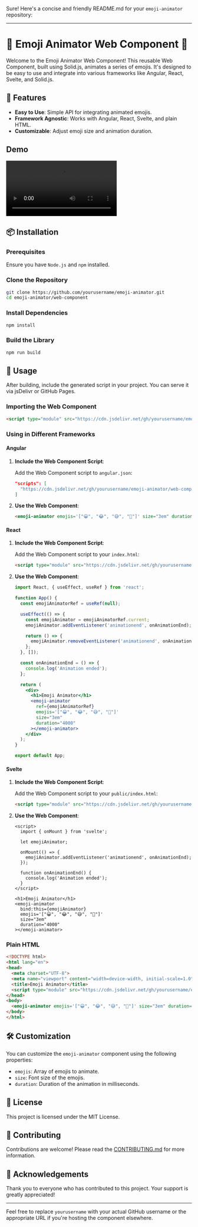 Sure! Here's a concise and friendly README.md for your `emoji-animator` repository:

---

# 🌟 Emoji Animator Web Component 🌟

Welcome to the Emoji Animator Web Component! This reusable Web Component, built using Solid.js, animates a series of emojis. It's designed to be easy to use and integrate into various frameworks like Angular, React, Svelte, and Solid.js.

## 🚀 Features

- **Easy to Use**: Simple API for integrating animated emojis.
- **Framework Agnostic**: Works with Angular, React, Svelte, and plain HTML.
- **Customizable**: Adjust emoji size and animation duration.

## Demo
![Emoji Animator Demo](snip🎥.mp4)

## 📦 Installation

### Prerequisites

Ensure you have `Node.js` and `npm` installed.

### Clone the Repository

```bash
git clone https://github.com/yourusername/emoji-animator.git
cd emoji-animator/web-component
```

### Install Dependencies

```bash
npm install
```

### Build the Library

```bash
npm run build
```

## 🎉 Usage

After building, include the generated script in your project. You can serve it via jsDelivr or GitHub Pages.

### Importing the Web Component

```html
<script type="module" src="https://cdn.jsdelivr.net/gh/yourusername/emoji-animator/web-component/dist/emoji-animator.es.js"></script>
```

### Using in Different Frameworks

#### Angular

1. **Include the Web Component Script**:

   Add the Web Component script to `angular.json`:

   ```json
   "scripts": [
     "https://cdn.jsdelivr.net/gh/yourusername/emoji-animator/web-component/dist/emoji-animator.es.js"
   ]
   ```

2. **Use the Web Component**:

   ```html
   <emoji-animator emojis='["😀", "😂", "😅", "🤣"]' size="3em" duration="4000"></emoji-animator>
   ```

#### React

1. **Include the Web Component Script**:

   Add the Web Component script to your `index.html`:

   ```html
   <script type="module" src="https://cdn.jsdelivr.net/gh/yourusername/emoji-animator/web-component/dist/emoji-animator.es.js"></script>
   ```

2. **Use the Web Component**:

   ```jsx
   import React, { useEffect, useRef } from 'react';

   function App() {
     const emojiAnimatorRef = useRef(null);

     useEffect(() => {
       const emojiAnimator = emojiAnimatorRef.current;
       emojiAnimator.addEventListener('animationend', onAnimationEnd);

       return () => {
         emojiAnimator.removeEventListener('animationend', onAnimationEnd);
       };
     }, []);

     const onAnimationEnd = () => {
       console.log('Animation ended');
     };

     return (
       <div>
         <h1>Emoji Animator</h1>
         <emoji-animator
           ref={emojiAnimatorRef}
           emojis='["😀", "😂", "😅", "🤣"]'
           size="3em"
           duration="4000"
         ></emoji-animator>
       </div>
     );
   }

   export default App;
   ```

#### Svelte

1. **Include the Web Component Script**:

   Add the Web Component script to your `public/index.html`:

   ```html
   <script type="module" src="https://cdn.jsdelivr.net/gh/yourusername/emoji-animator/web-component/dist/emoji-animator.es.js"></script>
   ```

2. **Use the Web Component**:

   ```svelte
   <script>
     import { onMount } from 'svelte';

     let emojiAnimator;

     onMount(() => {
       emojiAnimator.addEventListener('animationend', onAnimationEnd);
     });

     function onAnimationEnd() {
       console.log('Animation ended');
     }
   </script>

   <h1>Emoji Animator</h1>
   <emoji-animator
     bind:this={emojiAnimator}
     emojis='["😀", "😂", "😅", "🤣"]'
     size="3em"
     duration="4000"
   ></emoji-animator>
   ```

### Plain HTML

```html
<!DOCTYPE html>
<html lang="en">
<head>
  <meta charset="UTF-8">
  <meta name="viewport" content="width=device-width, initial-scale=1.0">
  <title>Emoji Animator</title>
  <script type="module" src="https://cdn.jsdelivr.net/gh/yourusername/emoji-animator/web-component/dist/emoji-animator.es.js"></script>
</head>
<body>
  <emoji-animator emojis='["😀", "😂", "😅", "🤣"]' size="3em" duration="4000"></emoji-animator>
</body>
</html>
```

## 🛠️ Customization

You can customize the `emoji-animator` component using the following properties:

- `emojis`: Array of emojis to animate.
- `size`: Font size of the emojis.
- `duration`: Duration of the animation in milliseconds.

## 📖 License

This project is licensed under the MIT License.

## 🤝 Contributing

Contributions are welcome! Please read the [CONTRIBUTING.md](CONTRIBUTING.md) for more information.

## 🙌 Acknowledgements

Thank you to everyone who has contributed to this project. Your support is greatly appreciated!

---

Feel free to replace `yourusername` with your actual GitHub username or the appropriate URL if you're hosting the component elsewhere.